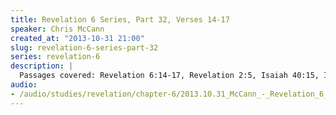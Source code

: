 ```yaml
--- 
title: Revelation 6 Series, Part 32, Verses 14-17
speaker: Chris McCann
created_at: "2013-10-31 21:00"
slug: revelation-6-series-part-32
series: revelation-6
description: |
  Passages covered: Revelation 6:14-17, Revelation 2:5, Isaiah 40:15, Isaiah 49:1, Zephaniah 2:1-3,9-11, Matthew 25:7-11.
audio: 
- /audio/studies/revelation/chapter-6/2013.10.31_McCann_-_Revelation_6_Series_Part_32.yaml
---
```

